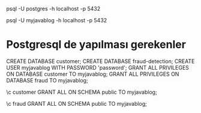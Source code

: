 

psql -U postgres -h localhost -p 5432

psql -U myjavablog -h localhost -p 5432

# Postgresql de yapılması gerekenler

CREATE DATABASE customer;
CREATE DATABASE fraud-detection;
CREATE USER myjavablog WITH PASSWORD 'password';
GRANT ALL PRIVILEGES ON DATABASE customer TO myjavablog;
GRANT ALL PRIVILEGES ON DATABASE fraud TO myjavablog;

\c customer
GRANT ALL ON SCHEMA public TO myjavablog;

\c fraud
GRANT ALL ON SCHEMA public TO myjavablog;



